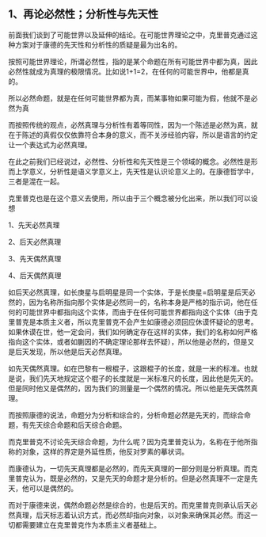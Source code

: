 <h2>1、再论必然性；分析性与先天性</h2><p data-pid="XD6d665W">前面我们谈到了可能世界以及延伸的结论。在可能世界理论之中，克里普克通过这种方案对于康德的先天性和分析性的质疑是最为出名的。</p><p data-pid="7l1hmcBU">按照可能世界理论，所谓必然性，指的是某个命题在所有可能世界中都为真，因此必然性就成为真理的极限情况。比如说1+1=2，在任何的可能世界中，他都是真的。</p><p data-pid="rf04WXg8">所以必然命题，就是在任何可能世界都为真，而某事物如果可能为假，他就不是必然为真</p><p data-pid="Mnp52S6-">而按照传统的观点，必然真理与分析性有着等同性，因为一个陈述是必然为真，就在于陈述的真假仅仅依靠符合本身的意义，而不关涉经验内容，所以是语言的约定让一个表达式为必然真理。</p><p data-pid="WYAQCpKF">在此之前我们已经说过，必然性、分析性和先天性是三个领域的概念。必然性是形而上学意义，分析性是语义学意义上，先天性是认识论意义上的。在康德哲学中，三者是混在一起。</p><p data-pid="gQuLEMAQ">克里普克也是在这个意义去使用，所以由于三个概念被分化出来，所以我们可以设想</p><p data-pid="ejNa-DnJ">1、先天必然真理</p><p data-pid="WnRv097u">2、后天必然真理</p><p data-pid="hgEx1qGn">3、先天偶然真理</p><p data-pid="Z4fxnI7g">4、后天偶然真理</p><p data-pid="aW-8c-AC">如后天必然真理，如长庚星与启明星是同一个实体，于是长庚星=启明星是后天必然的，因为名称所指向那个实体是必然同一的，名称本身是严格的指示词，他在任何的可能世界中都指向这个实体，而由于在任何可能世界都指向这个实体（由于克里普克是本质主义者，所以克里普克不会产生如康德必须回应休谟怀疑论的思考。如果休谟在世，他一定会问，我们如何确定存在这样的实体，我们的名称如何严格指向这个实体，或者如蒯因的不确定理论那样去怀疑），所以他是必然的，但是又是后天发现，所以他是后天必然真理。</p><p data-pid="DC2_0RGs">如先天偶然真理。如在巴黎有一根棍子，这跟棍子的长度，就是一米的标准。也就是说，我们先天地规定这个棍子的长度就是一米标准尺的长度，因此他是先天的。但是同时他又是偶然的，因为我们的测量是一个偶然的情况。所以他是先天偶然真理。</p><p data-pid="1bD8y6nb">而按照康德的说法，命题分为分析和综合的，分析命题必然是先天的，而综合命题，有先天综合命题和后天综合命题。</p><p data-pid="gSNJljC9">而克里普克不讨论先天综合命题，为什么呢？因为克里普克认为，名称在于他所指称的对象，这样的界定是外延性质，他反对罗素的摹状词。</p><p data-pid="yF8zeLi2">而康德认为，一切先天真理都是必然的，而先天真理的一部分则是分析真理。而克里普克认为，既是必然的，又是先天的命题才是分析的。但是必然真理不一定是先天，他可以是偶然的。</p><p data-pid="C-cQ11Z0">而对于康德来说，偶然命题必然是综合的，也是后天的。而克里普克则承认后天必然真理，后天标志着认识方式，而必然却指向对象，以对象来确保其必然。而这一切都需要建立在克里普克作为本质主义者基础上。</p><p></p>
